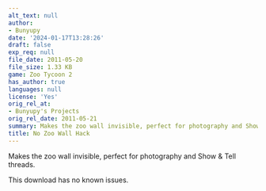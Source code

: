```yaml
---
alt_text: null
author:
- Bunyupy
date: '2024-01-17T13:28:26'
draft: false
exp_req: null
file_date: 2011-05-20
file_size: 1.33 KB
game: Zoo Tycoon 2
has_author: true
languages: null
license: 'Yes'
orig_rel_at:
- Bunyupy's Projects
orig_rel_date: 2011-05-21
summary: Makes the zoo wall invisible, perfect for photography and Show & Tell threads.
title: No Zoo Wall Hack
---
```

Makes the zoo wall invisible, perfect for photography and Show & Tell threads.

This download has no known issues.
